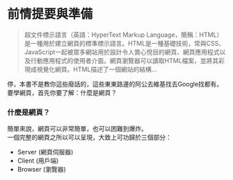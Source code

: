 # 前情提要與準備

> 超文件標示語言（英語：HyperText Markup Language，簡稱：HTML）是一種用於建立網頁的標準標示語言。HTML是一種基礎技術，常與CSS、JavaScript一起被眾多網站用於設計令人賞心悅目的網頁、網頁應用程式以及行動應用程式的使用者介面。網頁瀏覽器可以讀取HTML檔案，並將其彩現成視覺化網頁。HTML描述了一個網站的結構...

停，本書不是教你這些廢話的，這些東東路邊的阿公去維基找去Google找都有。  
要學網頁，首先你要了解：什麼是網頁？

### 什麼是網頁？

簡單來說，網頁可以非常簡單，也可以困難到爆炸。  
一個完整的網頁之所以可以呈現，大致上可功歸於三個部分：

* Server \(網頁伺服器\)
* Client \(用戶端\)
* Browser \(瀏覽器\)



